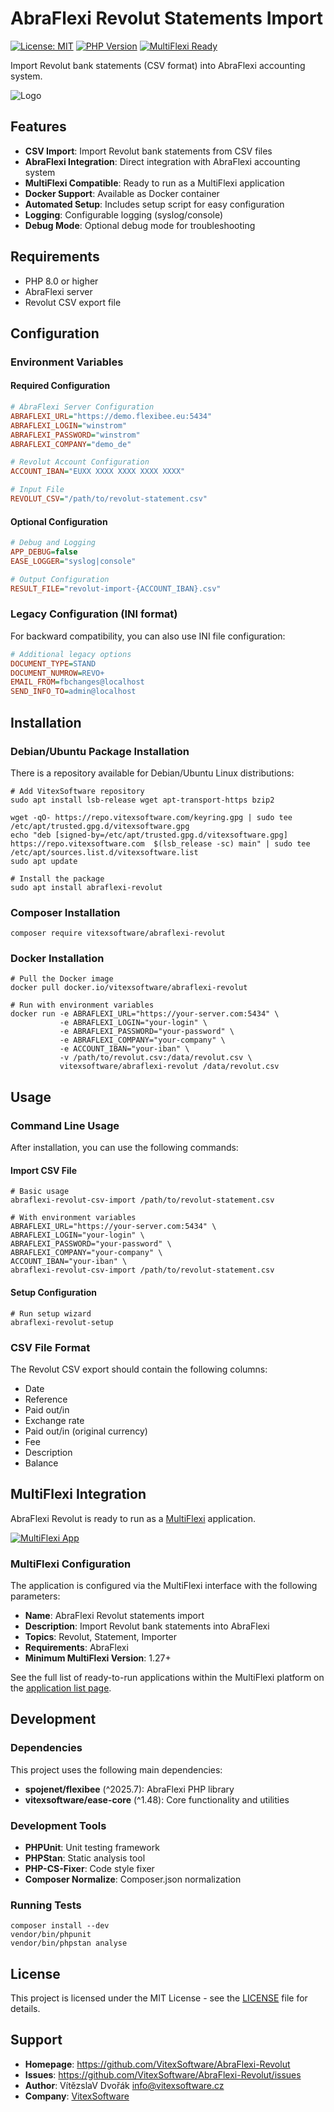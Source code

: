 # AbraFlexi Revolut Statements Import

[![License: MIT](https://img.shields.io/badge/License-MIT-yellow.svg)](https://opensource.org/licenses/MIT)
[![PHP Version](https://img.shields.io/badge/PHP-8.0%2B-blue.svg)](https://php.net)
[![MultiFlexi Ready](https://img.shields.io/badge/MultiFlexi-Ready-green.svg)](https://multiflexi.eu)

Import Revolut bank statements (CSV format) into AbraFlexi accounting system.

![Logo](abraflexi-revolut-social-preview.svg?raw=true)

## Features

- **CSV Import**: Import Revolut bank statements from CSV files
- **AbraFlexi Integration**: Direct integration with AbraFlexi accounting system
- **MultiFlexi Compatible**: Ready to run as a MultiFlexi application
- **Docker Support**: Available as Docker container
- **Automated Setup**: Includes setup script for easy configuration
- **Logging**: Configurable logging (syslog/console)
- **Debug Mode**: Optional debug mode for troubleshooting

## Requirements

- PHP 8.0 or higher
- AbraFlexi server
- Revolut CSV export file

## Configuration

### Environment Variables

#### Required Configuration

```ini
# AbraFlexi Server Configuration
ABRAFLEXI_URL="https://demo.flexibee.eu:5434"
ABRAFLEXI_LOGIN="winstrom"
ABRAFLEXI_PASSWORD="winstrom"
ABRAFLEXI_COMPANY="demo_de"

# Revolut Account Configuration
ACCOUNT_IBAN="EUXX XXXX XXXX XXXX XXXX"

# Input File
REVOLUT_CSV="/path/to/revolut-statement.csv"
```

#### Optional Configuration

```ini
# Debug and Logging
APP_DEBUG=false
EASE_LOGGER="syslog|console"

# Output Configuration
RESULT_FILE="revolut-import-{ACCOUNT_IBAN}.csv"
```

### Legacy Configuration (INI format)

For backward compatibility, you can also use INI file configuration:

```ini
# Additional legacy options
DOCUMENT_TYPE=STAND
DOCUMENT_NUMROW=REVO+
EMAIL_FROM=fbchanges@localhost
SEND_INFO_TO=admin@localhost
```


## Installation

### Debian/Ubuntu Package Installation

There is a repository available for Debian/Ubuntu Linux distributions:

```shell
# Add VitexSoftware repository
sudo apt install lsb-release wget apt-transport-https bzip2

wget -qO- https://repo.vitexsoftware.com/keyring.gpg | sudo tee /etc/apt/trusted.gpg.d/vitexsoftware.gpg
echo "deb [signed-by=/etc/apt/trusted.gpg.d/vitexsoftware.gpg]  https://repo.vitexsoftware.com  $(lsb_release -sc) main" | sudo tee /etc/apt/sources.list.d/vitexsoftware.list
sudo apt update

# Install the package
sudo apt install abraflexi-revolut
```

### Composer Installation

```shell
composer require vitexsoftware/abraflexi-revolut
```

### Docker Installation

```shell
# Pull the Docker image
docker pull docker.io/vitexsoftware/abraflexi-revolut

# Run with environment variables
docker run -e ABRAFLEXI_URL="https://your-server.com:5434" \
           -e ABRAFLEXI_LOGIN="your-login" \
           -e ABRAFLEXI_PASSWORD="your-password" \
           -e ABRAFLEXI_COMPANY="your-company" \
           -e ACCOUNT_IBAN="your-iban" \
           -v /path/to/revolut.csv:/data/revolut.csv \
           vitexsoftware/abraflexi-revolut /data/revolut.csv
```

## Usage

### Command Line Usage

After installation, you can use the following commands:

#### Import CSV File
```shell
# Basic usage
abraflexi-revolut-csv-import /path/to/revolut-statement.csv

# With environment variables
ABRAFLEXI_URL="https://your-server.com:5434" \
ABRAFLEXI_LOGIN="your-login" \
ABRAFLEXI_PASSWORD="your-password" \
ABRAFLEXI_COMPANY="your-company" \
ACCOUNT_IBAN="your-iban" \
abraflexi-revolut-csv-import /path/to/revolut-statement.csv
```

#### Setup Configuration
```shell
# Run setup wizard
abraflexi-revolut-setup
```

### CSV File Format

The Revolut CSV export should contain the following columns:
- Date
- Reference
- Paid out/in
- Exchange rate
- Paid out/in (original currency)
- Fee
- Description
- Balance

## MultiFlexi Integration

AbraFlexi Revolut is ready to run as a [MultiFlexi](https://multiflexi.eu) application.

[![MultiFlexi App](https://github.com/VitexSoftware/MultiFlexi/blob/main/doc/multiflexi-app.svg)](https://www.multiflexi.eu/apps.php)

### MultiFlexi Configuration

The application is configured via the MultiFlexi interface with the following parameters:

- **Name**: AbraFlexi Revolut statements import
- **Description**: Import Revolut bank statements into AbraFlexi
- **Topics**: Revolut, Statement, Importer
- **Requirements**: AbraFlexi
- **Minimum MultiFlexi Version**: 1.27+

See the full list of ready-to-run applications within the MultiFlexi platform on the [application list page](https://www.multiflexi.eu/apps.php).

## Development

### Dependencies

This project uses the following main dependencies:

- **spojenet/flexibee** (^2025.7): AbraFlexi PHP library
- **vitexsoftware/ease-core** (^1.48): Core functionality and utilities

### Development Tools

- **PHPUnit**: Unit testing framework
- **PHPStan**: Static analysis tool
- **PHP-CS-Fixer**: Code style fixer
- **Composer Normalize**: Composer.json normalization

### Running Tests

```shell
composer install --dev
vendor/bin/phpunit
vendor/bin/phpstan analyse
```

## License

This project is licensed under the MIT License - see the [LICENSE](LICENSE) file for details.

## Support

- **Homepage**: https://github.com/VitexSoftware/AbraFlexi-Revolut
- **Issues**: https://github.com/VitexSoftware/AbraFlexi-Revolut/issues
- **Author**: VítězslaV Dvořák <info@vitexsoftware.cz>
- **Company**: [VitexSoftware](https://vitexsoftware.com)
